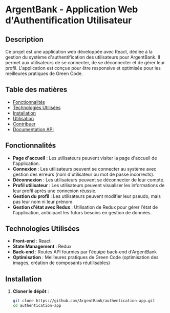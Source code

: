 # ArgentBank - Application Web d'Authentification Utilisateur

## Description

Ce projet est une application web développée avec React, dédiée à la gestion du système d'authentification des utilisateurs pour ArgentBank. Il permet aux utilisateurs de se connecter, de se déconnecter et de gérer leur profil. L'application est conçue pour être responsive et optimisée pour les meilleures pratiques de Green Code.

## Table des matières

- [Fonctionnalités](#fonctionnalités)
- [Technologies Utilisées](#technologies-utilisées)
- [Installation](#installation)
- [Utilisation](#utilisation)
- [Contribuer](#contribuer)
- [Documentation API](#documentation-api)

## Fonctionnalités

- **Page d'accueil** : Les utilisateurs peuvent visiter la page d'accueil de l'application.
- **Connexion** : Les utilisateurs peuvent se connecter au système avec gestion des erreurs (nom d'utilisateur ou mot de passe incorrects).
- **Déconnexion** : Les utilisateurs peuvent se déconnecter de leur compte.
- **Profil utilisateur** : Les utilisateurs peuvent visualiser les informations de leur profil après une connexion réussie.
- **Gestion du profil** : Les utilisateurs peuvent modifier leur pseudo, mais pas leur nom ni leur prénom.
- **Gestion d'état avec Redux** : Utilisation de Redux pour gérer l'état de l'application, anticipant les futurs besoins en gestion de données.

## Technologies Utilisées

- **Front-end** : React
- **State Management** : Redux
- **Back-end** : Routes API fournies par l'équipe back-end d'ArgentBank
- **Optimisation** : Meilleures pratiques de Green Code (optimisation des images, création de composants réutilisables)

## Installation

1. **Cloner le dépôt** :

   ```bash
   git clone https://github.com/ArgentBank/authentication-app.git
   cd authentication-app

